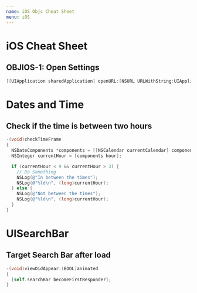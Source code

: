 ```yaml
---
name: iOS Objc Cheat Sheet
menu: iOS
---
```


# iOS Cheat Sheet

## OBJIOS-1: Open Settings

```objective-c
[[UIApplication sharedApplication] openURL:[NSURL URLWithString:UIApplicationOpenSettingsURLString]];
```

# Dates and Time

## Check if the time is between two hours

```objective-c
-(void)checkTimeFrame
{
  NSDateComponents *components = [[NSCalendar currentCalendar] components:NSHourCalendarUnit | NSMinuteCalendarUnit | NSSecondCalendarUnit fromDate:[NSDate date]];
  NSInteger currentHour = [components hour];

  if (currentHour < 9 && currentHour > 3) {
    // Do Something
    NSLog(@"In between the times");
    NSLog(@"%ld\n", (long)currentHour);
  } else {
    NSLog(@"Not between the times");
    NSLog(@"%ld\n", (long)currentHour);
  }
}
```

# UISearchBar

## Target Search Bar after load

```objective-c
-(void)viewDidAppear:(BOOL)animated
{
  [self.searchBar becomeFirstResponder];
}
```
